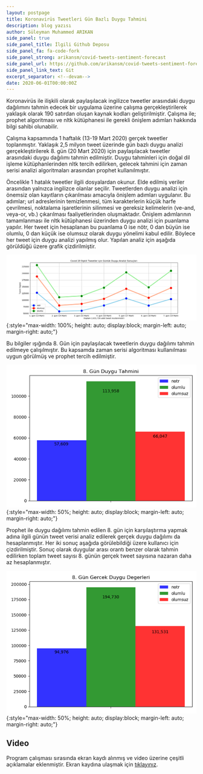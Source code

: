 ```yaml
---
layout: postpage
title: Koronavirüs Tweetleri Gün Bazlı Duygu Tahmini
description: blog yazısı
author: Süleyman Muhammed ARIKAN
side_panel: true
side_panel_title: İlgili Github Deposu
side_panel_fa: fa-code-fork
side_panel_strong: arikansm/covid-tweets-sentiment-forecast
side_panel_url: https://github.com/arikansm/covid-tweets-sentiment-forecast
side_panel_link_text: Git
excerpt_separator: <!--devam-->
date: 2020-06-01T00:00:00Z
---
```


Koronavirüs ile ilişkili olarak paylaşılacak ingilizce tweetler arasındaki duygu dağılımını tahmin edecek bir uygulama üzerine çalışma gerçekleştirilerek yaklaşık olarak 190 satırdan oluşan kaynak kodları geliştirilmiştir. Çalışma ile; prophet algoritması ve nltk kütüphanesi ile gerekli önişlem adımları hakkında bilgi sahibi olunabilir.
<!--devam-->

Çalışma kapsamında 1 haftalık (13-19 Mart 2020) gerçek tweetler toplanmıştır. Yaklaşık 2,5 milyon tweet üzerinde gün bazlı duygu analizi gerçekleştirilerek 8. gün (20 Mart 2020) için paylaşılacak tweetler arasındaki duygu dağılımı tahmin edilmiştir. Duygu tahminleri için doğal dil işleme kütüphanlerinden nltk tercih edilirken, gelecek tahmini için zaman serisi analizi algoritmaları arasından prophet kullanılmıştır.  

Öncelikle 1 hatalık tweetler ilgili dosyalardan okunur. Elde edilmiş veriler arasından yalnızca ingilizce olanlar seçilir. Tweetlerden duygu analizi için önemsiz olan kayıtların çıkarılması amacıyla önişlem adımları uygulanır. Bu adımlar; url adreslerinin temizlenmesi, tüm karakterlerin küçük harfe çevrilmesi, noktalama işaretlerinin silinmesi ve gereksiz kelimelerin (ve-and, veya-or, vb.) çıkarılması faaliyetlerinden oluşmaktadır. Önişlem adımlarının tamamlanması ile nltk kütüphanesi üzerinden duygu analizi için puanlama yapılır. Her tweet için hesaplanan bu puanlama 0 ise nötr, 0 dan büyün ise olumlu, 0 dan küçük ise olumsuz olarak duygu yönelimi kabul edilir. Böylece her tweet için duygu analizi yapılmış olur. Yapılan analiz için aşağıda görüldüğü üzere grafik çizdirilmiştir.

![Covid-19 İlişkili Tweetler için Günlük Duygu Analizi Sonuçları](/media/covid_tweets/7gun_analiz_sonuclari.png){:style="max-width: 100%; height: auto; display:block; margin-left: auto; margin-right: auto;"}

Bu bilgiler ışığında 8. Gün için paylaşılacak tweetlerin duygu dağılımı tahmin edilmeye çalışılmıştır. Bu kapsamda zaman serisi algoritması kullanılması uygun görülmüş ve prophet tercih edilmiştir. 

![8. Gün Duygu Tahmini](/media/covid_tweets/gun8_tahminler.png){:style="max-width: 50%; height: auto; display:block; margin-left: auto; margin-right: auto;"}

Prophet ile duygu dağılımı tahmin edilen 8. gün için karşılaştırma yapmak adına ilgili günün tweet verisi analiz edilerek gerçek duygu dağılımı da hesaplanmıştır. Her iki sonuç aşağıda görülebildiği üzere kullanıcı için çizdirilmiştir. Sonuç olarak duygular arası orantı benzer olarak tahmin edilirken toplam tweet sayısı 8. günün gerçek tweet sayısına nazaran daha az hesaplanmıştır.

![8. Gün Geçek Duygu Değerleri](/media/covid_tweets/gun8_gercek_degerler.png){:style="max-width: 50%; height: auto; display:block; margin-left: auto; margin-right: auto;"}

## Video

Program çalışması sırasında ekran kaydı alınmış ve video üzerine çeşitli açıklamalar eklenmiştir. Ekran kaydına ulaşmak için [tıklayınız](/media/covid_tweets/video.mp4).
